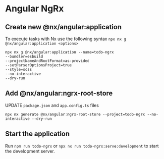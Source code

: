 # Angular NgRx

## Create new @nx/angular:application

To execute tasks with Nx use the following syntax `npx nx g @nx/angular:application <options>`

```
npx nx g @nx/angular:application --name=todo-ngrx
--bundler=esbuild
--projectNameAndRootFormat=as-provided
--setParserOptionsProject=true
--style=scss
--no-interactive
--dry-run
```

## Add @nx/angular:ngrx-root-store

UPDATE `package.json` and `app.config.ts` files

```
npx nx generate @nx/angular:ngrx-root-store --project=todo-ngrx --no-interactive --dry-run
```

## Start the application

Run `npm run todo-ngrx` or `npx nx run todo-ngrx:serve:development` to start the development server.
